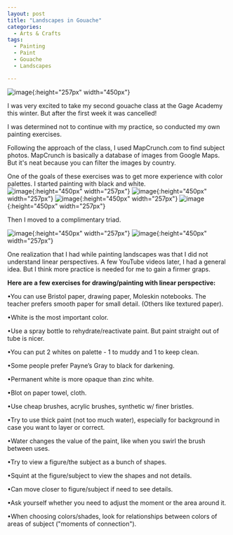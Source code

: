 ```yaml
---
layout: post
title: "Landscapes in Gouache"
categories:
  - Arts & Crafts
tags:
  - Painting
  - Paint
  - Gouache
  - Landscapes

---
```


![image](/assets/images/IMG_2455.jpeg){:height="257px" width="450px"}

I was very excited to take my second gouache class at the Gage Academy this winter.  But after the first week it was cancelled!

I was determined not to continue with my practice, so conducted my own painting exercises.

Following the approach of the class, I used MapCrunch.com to find subject photos.  MapCrunch is basically a database of images from Google Maps.  But it's neat because you can filter the images by country.

One of the goals of these exercises was to get more experience with color palettes.  I started painting with black and white.  
![image](/assets/images/667516926.935578.jpeg){:height="450px" width="257px"}
![image](/assets/images/667516897.351874.jpeg){:height="450px" width="257px"}
![image](/assets/images/667516860.179023.jpeg){:height="450px" width="257px"}
![image](/assets/images/667516830.089371.jpeg){:height="450px" width="257px"}

Then I moved to a complimentary triad.

![image](/assets/images/667516587.090698.jpeg){:height="450px" width="257px"}
![image](/assets/images/667516742.592243.jpeg){:height="450px" width="257px"}

One realization that I had while painting landscapes was that I did not understand linear perspectives.  A few YouTube videos later, I had a general idea.  But I think more practice is needed for me to gain a firmer graps.


**Here are a few exercises for drawing/painting with linear perspective:**

•You can use Bristol paper, drawing paper, Moleskin notebooks.  The teacher prefers smooth paper for small detail. (Others like textured paper).

•White is the most important color.

•Use a spray bottle to rehydrate/reactivate paint.  But paint straight out of tube is nicer.

•You can put 2 whites on palette - 1 to muddy and 1 to keep clean.

•Some people prefer Payne’s Gray to black for darkening.

•Permanent white is more opaque than zinc white.

•Blot on paper towel, cloth.

•Use cheap brushes, acrylic brushes, synthetic w/ finer bristles.

•Try to use thick paint (not too much water), especially for background in case you want to layer or correct.

•Water changes the value of the paint, like when you swirl the brush between uses.

•Try to view a figure/the subject as a bunch of shapes.

•Squint at the figure/subject to view the shapes and not details.

•Can move closer to figure/subject if need to see details.

•Ask yourself whether you need to adjust the moment or the area around it.

•When choosing colors/shades, look for relationships between colors of areas of subject ("moments of connection").




